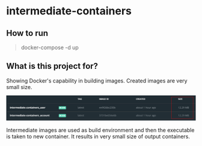 # intermediate-containers

## How to run

> docker-compose -d up


## What is this project for?

Showing Docker's capability in building images. Created images are very small size.  

![docker images size](assets/container_list.png)  

Intermediate images are used as build environment and then the executable is taken to new container. It results in very small size of output containers.
